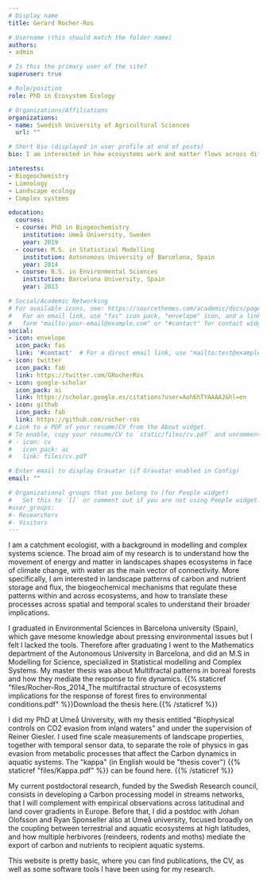 ```yaml
---
# Display name
title: Gerard Rocher-Ros

# Username (this should match the folder name)
authors:
- admin

# Is this the primary user of the site?
superuser: true

# Role/position
role: PhD in Ecosystem Ecology

# Organizations/Affiliations
organizations:
- name: Swedish University of Agricultural Sciences
  url: ""

# Short bio (displayed in user profile at end of posts)
bio: I am interested in how ecosystems work and matter flows across different scales in the landscape. 

interests:
- Biogeochemistry
- Limnology
- Landscape ecology
- Complex systems

education:
  courses:
  - course: PhD in Biogeochemistry
    institution: Umeå University, Sweden
    year: 2019
  - course: M.S. in Statistical Modelling
    institution: Autonomous University of Barcelona, Spain
    year: 2014
  - course: B.S. in Environmental Sciences
    institution: Barcelona University, Spain
    year: 2013

# Social/Academic Networking
# For available icons, see: https://sourcethemes.com/academic/docs/page-builder/#icons
#   For an email link, use "fas" icon pack, "envelope" icon, and a link in the
#   form "mailto:your-email@example.com" or "#contact" for contact widget.
social:
- icon: envelope
  icon_pack: fas
  link: '#contact'  # For a direct email link, use "mailto:test@example.org".
- icon: twitter
  icon_pack: fab
  link: https://twitter.com/GRocherRos
- icon: google-scholar
  icon_pack: ai
  link: https://scholar.google.es/citations?user=Aoh6hTYAAAAJ&hl=en
- icon: github
  icon_pack: fab
  link: https://github.com/rocher-ros
# Link to a PDF of your resume/CV from the About widget.
# To enable, copy your resume/CV to `static/files/cv.pdf` and uncomment the lines below.
# - icon: cv
#   icon_pack: ai
#   link: files/cv.pdf

# Enter email to display Gravatar (if Gravatar enabled in Config)
email: ""

# Organizational groups that you belong to (for People widget)
#   Set this to `[]` or comment out if you are not using People widget.
#user_groups:
#- Researchers
#- Visitors
---
```


I am a catchment ecologist, with a background in modelling and complex systems science. The broad aim of my research is to understand how the movement of energy and matter in landscapes shapes ecosystems in face of climate change, with water as the main vector of connectivity. More specifically, I am interested in landscape patterns of carbon and nutrient storage and flux, the biogeochemical mechanisms that regulate these patterns within and across ecosystems, and how to translate these processes across spatial and temporal scales to understand their broader implications. 

I graduated in Environmental Sciences in Barcelona university (Spain), which gave mesome knowledge about pressing environmental issues but I felt I lacked the tools. Therefore after graduating I went to the Mathematics department of the Autonomous University in Barcelona, and did an M.S in Modelling for Science, specialized in Statistical modelling and Complex Systems. My master thesis was about Multifractal patterns in boreal forests and how they mediate the response to fire dynamics. {{% staticref "files/Rocher-Ros_2014_The multifractal structure of ecosystems implications for the response of forest fires to environmental conditions.pdf" %}}Download the thesis here.{{% /staticref %}}

I did my PhD at Umeå University, with my thesis entitled "Biophysical controls on CO2 evasion from inland waters" and under the supervision of Reiner Giesler. I used fine scale measurements of landscape properties, together with temporal sensor data, to separate the role of physics in gas evasion from metabolic processes that affect the Carbon dynamics in aquatic systems. The "kappa" (in English would be "thesis cover") {{% staticref "files/Kappa.pdf" %}} can be found here. {{% /staticref %}}

My current postdoctoral research, funded by the Swedish Research council, consists in developing a Carbon processing model in streams networks, that I will complement with empirical observations across latitudinal and land cover gradients in Europe. Before that, I did a postdoc with Johan Olofsson and Ryan Sponseller also at Umeå university, focused broadly on the coupling between terrestrial and aquatic ecosystems at high latitudes, and how multiple herbivores (reindeers, rodents and moths) mediate the export of carbon and nutrients to recipient aquatic systems. 

This website is pretty basic, where you can find publications, the CV, as well as some software tools I have been using for my research. 

